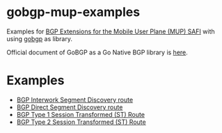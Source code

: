 # gobgp-mup-examples

Examples for [BGP Extensions for the Mobile User Plane (MUP) SAFI](https://www.ietf.org/archive/id/draft-mpmz-bess-mup-safi-01.html) with using [gobgp](https://github.com/osrg/gobgp) as library.

Official document of GoBGP as a Go Native BGP library is [here](https://github.com/osrg/gobgp/blob/master/docs/sources/lib.md).

# Examples

- [BGP Interwork Segment Discovery route](https://github.com/higebu/gobgp-mup-examples/blob/master/interwork_segment_discovery_route/main.go)
- [BGP Direct Segment Discovery route](https://github.com/higebu/gobgp-mup-examples/blob/master/direct_segment_discovery_route/main.go)
- [BGP Type 1 Session Transformed (ST) Route](https://github.com/higebu/gobgp-mup-examples/blob/master/type_1_session_transformed_route/main.go)
- [BGP Type 2 Session Transformed (ST) Route](https://github.com/higebu/gobgp-mup-examples/blob/master/type_2_session_transformed_route/main.go)
